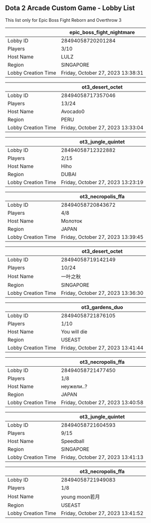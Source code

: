 ## Dota 2 Arcade Custom Game - Lobby List

This list only for Epic Boss Fight Reborn and Overthrow 3

|  | epic_boss_fight_nightmare |
| ------ | ------ |
| Lobby ID | 28494058720201284 |
| Players | 3/10 |
| Host Name | LULZ |
| Region | SINGAPORE |
| Lobby Creation Time | Friday, October 27, 2023 13:38:31 |


|  | ot3_desert_octet |
| ------ | ------ |
| Lobby ID | 28494058717357046 |
| Players | 13/24 |
| Host Name | Avocado0 |
| Region | PERU |
| Lobby Creation Time | Friday, October 27, 2023 13:33:04 |


|  | ot3_jungle_quintet |
| ------ | ------ |
| Lobby ID | 28494058712322882 |
| Players | 2/15 |
| Host Name | Hiho |
| Region | DUBAI |
| Lobby Creation Time | Friday, October 27, 2023 13:23:19 |


|  | ot3_necropolis_ffa |
| ------ | ------ |
| Lobby ID | 28494058720843672 |
| Players | 4/8 |
| Host Name | Молоток |
| Region | JAPAN |
| Lobby Creation Time | Friday, October 27, 2023 13:39:45 |


|  | ot3_desert_octet |
| ------ | ------ |
| Lobby ID | 28494058719142149 |
| Players | 10/24 |
| Host Name | 一叶之秋 |
| Region | SINGAPORE |
| Lobby Creation Time | Friday, October 27, 2023 13:36:30 |


|  | ot3_gardens_duo |
| ------ | ------ |
| Lobby ID | 28494058721876105 |
| Players | 1/10 |
| Host Name | You will die |
| Region | USEAST |
| Lobby Creation Time | Friday, October 27, 2023 13:41:44 |


|  | ot3_necropolis_ffa |
| ------ | ------ |
| Lobby ID | 28494058721477450 |
| Players | 1/8 |
| Host Name | неужели..? |
| Region | JAPAN |
| Lobby Creation Time | Friday, October 27, 2023 13:40:58 |


|  | ot3_jungle_quintet |
| ------ | ------ |
| Lobby ID | 28494058721604593 |
| Players | 9/15 |
| Host Name | Speedball |
| Region | SINGAPORE |
| Lobby Creation Time | Friday, October 27, 2023 13:41:13 |


|  | ot3_necropolis_ffa |
| ------ | ------ |
| Lobby ID | 28494058721949083 |
| Players | 1/8 |
| Host Name | young moon若月 |
| Region | USEAST |
| Lobby Creation Time | Friday, October 27, 2023 13:41:52 |


